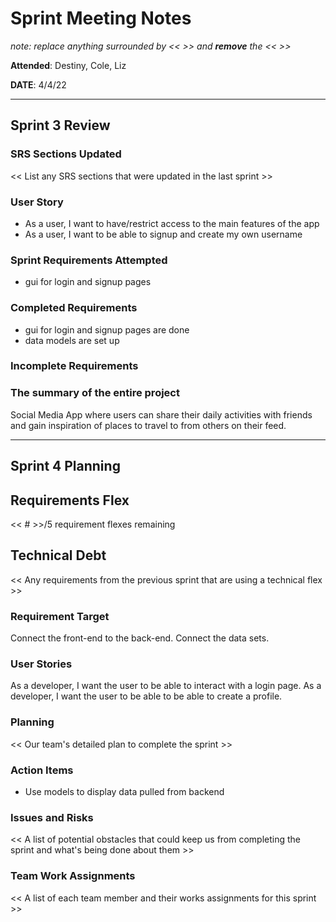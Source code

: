 # Sprint Meeting Notes

*note: replace anything surrounded by << >> and **remove** the << >>*

**Attended**: Destiny, Cole, Liz

**DATE**: 4/4/22

***

## Sprint 3 Review

### SRS Sections Updated

<< List any SRS sections that were updated in the last sprint >>

### User Story

- As a user, I want to have/restrict access to the main features of the app
- As a user, I want to be able to signup and create my own username

### Sprint Requirements Attempted

- gui for login and signup pages

### Completed Requirements

- gui for login and signup pages are done
- data models are set up

### Incomplete Requirements


### The summary of the entire project

Social Media App where users can share their daily activities with friends and gain inspiration of places to travel to from others on their feed.

***

## Sprint 4 Planning

## Requirements Flex

<< # >>/5 requirement flexes remaining

## Technical Debt

<< Any requirements from the previous sprint that are using a technical flex >>

### Requirement Target

Connect the front-end to the back-end. Connect the data sets.

### User Stories

As a developer, I want the user to be able to interact with a login page.
As a developer, I want the user to be able to be able to create a profile.

### Planning

<< Our team's detailed plan to complete the sprint >>

### Action Items

- Use models to display data pulled from backend

### Issues and Risks

<< A list of potential obstacles that could keep us from completing the sprint and what's being done about them >>

### Team Work Assignments

<< A list of each team member and their works assignments for this sprint >>
